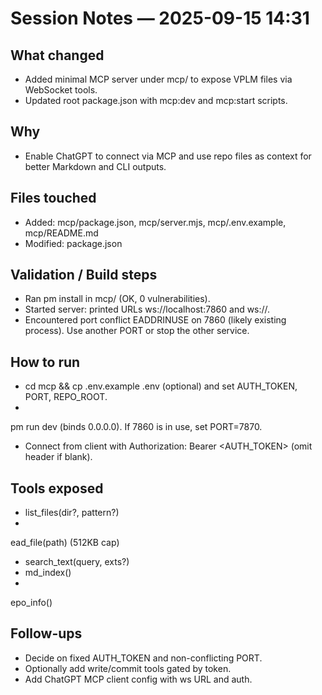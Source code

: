 ﻿# Session Notes — 2025-09-15 14:31

## What changed
- Added minimal MCP server under mcp/ to expose VPLM files via WebSocket tools.
- Updated root package.json with mcp:dev and mcp:start scripts.

## Why
- Enable ChatGPT to connect via MCP and use repo files as context for better Markdown and CLI outputs.

## Files touched
- Added: mcp/package.json, mcp/server.mjs, mcp/.env.example, mcp/README.md
- Modified: package.json

## Validation / Build steps
- Ran 
pm install in mcp/ (OK, 0 vulnerabilities).
- Started server: printed URLs ws://localhost:7860 and ws://.
- Encountered port conflict EADDRINUSE on 7860 (likely existing process). Use another PORT or stop the other service.

## How to run
- cd mcp && cp .env.example .env (optional) and set AUTH_TOKEN, PORT, REPO_ROOT.
- 
pm run dev (binds 0.0.0.0). If 7860 is in use, set PORT=7870.
- Connect from client with Authorization: Bearer <AUTH_TOKEN> (omit header if blank).

## Tools exposed
- list_files(dir?, pattern?)
- ead_file(path) (512KB cap)
- search_text(query, exts?)
- md_index()
- epo_info()

## Follow-ups
- Decide on fixed AUTH_TOKEN and non-conflicting PORT.
- Optionally add write/commit tools gated by token.
- Add ChatGPT MCP client config with ws URL and auth.
